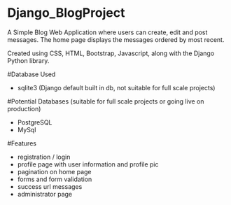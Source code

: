 # Django_BlogProject

A Simple Blog Web Application where users can create, edit and post messages. 
The home page displays the messages ordered by most recent. 

Created using CSS, HTML, Bootstrap, Javascript, along with the Django Python library. 

#Database Used
 - sqlite3 (Django default built in db, not suitable for full scale projects)
 
#Potential Databases (suitable for full scale projects or going live on production)
 - PostgreSQL
 - MySql

#Features
 - registration / login
 - profile page with user information and profile pic
 - pagination on home page
 - forms and form validation
 - success url messages
 - administrator page
